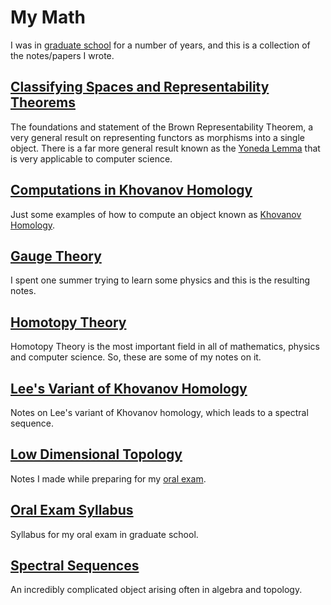 # My Math

I was in [graduate school](http://math.sunysb.edu/~mbw) for a number of years, and this is a collection of the notes/papers I wrote.

## [Classifying Spaces and Representability Theorems](./classifying-spaces-and-representability-theorems)

The foundations and statement of the Brown Representability Theorem, a very general result on representing functors as morphisms into a single object. There is a far more general result known as the [Yoneda Lemma](http://en.wikipedia.org/wiki/Yoneda_lemma) that is very applicable to computer science.

## [Computations in Khovanov Homology](./computations-in-khovanov-homology)

Just some examples of how to compute an object known as [Khovanov Homology](http://en.wikipedia.org/wiki/Khovanov_homology).

## [Gauge Theory](./guage-theory)

I spent one summer trying to learn some physics and this is the resulting notes.

## [Homotopy Theory](./homotopy-theory)

Homotopy Theory is the most important field in  all of mathematics, physics and computer science. So, these are some of my notes on it.

## [Lee's Variant of Khovanov Homology](./lees-variant-of-khovanov-homology)

Notes on Lee's variant of Khovanov homology, which leads to a spectral sequence.

## [Low Dimensional Topology](./low-dimensional-topology)

Notes I made while preparing for my [oral exam](./oral-exam).

## [Oral Exam Syllabus](./oral-syllabus)

Syllabus for my oral exam in graduate school.

## [Spectral Sequences](./spectral-sequences)

An incredibly complicated object arising often in algebra and topology.
